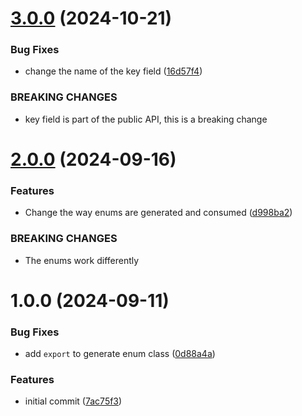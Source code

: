 # [3.0.0](https://github.com/jarrodconnolly/prisma-generator-enum/compare/v2.0.0...v3.0.0) (2024-10-21)


### Bug Fixes

* change the name of the key field ([16d57f4](https://github.com/jarrodconnolly/prisma-generator-enum/commit/16d57f4f99b37557b23847583729749848d6f2a1))


### BREAKING CHANGES

* key field is part of the public API, this is a breaking change

# [2.0.0](https://github.com/jarrodconnolly/prisma-generator-enum/compare/v1.0.0...v2.0.0) (2024-09-16)


### Features

* Change the way enums are generated and consumed ([d998ba2](https://github.com/jarrodconnolly/prisma-generator-enum/commit/d998ba26b3de17213ba51c6f2a16b91aded9ae38))


### BREAKING CHANGES

* The enums work differently

# 1.0.0 (2024-09-11)


### Bug Fixes

* add `export` to generate enum class ([0d88a4a](https://github.com/jarrodconnolly/prisma-generator-enum/commit/0d88a4a3618a6cfc48eb44885df88488a11ac107))


### Features

* initial commit ([7ac75f3](https://github.com/jarrodconnolly/prisma-generator-enum/commit/7ac75f37db38e187926a5105c306c7f3bfe79b1c))
